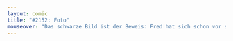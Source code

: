 ```yaml
---
layout: comic
title: "#2152: Foto"
mouseover: "Das schwarze Bild ist der Beweis: Fred hat sich schon vor seiner Geburt nur ungern gewaschen."
---
```

